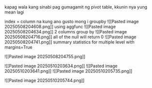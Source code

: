 kapag wala kang sinabi pag gumagamit ng pivot table, kkunin nya yung mean lagi


index = column na kung ano gusto mong i groupby
![[Pasted image 20250508204608.png]]
using aggfunc
![[Pasted image 20250508204634.png]]
2 columns group by
![[Pasted image 20250508204716.png]]
all of the null will return 0
![[Pasted image 20250508204741.png]]
summary statistics for multiple level with margins=True

![[Pasted image 20250508204755.png]]

![[Pasted image 20250510203634.png]]
![[Pasted image 20250510203641.png]]
![[Pasted image 20250510205735.png]]

![[Pasted image 20250510205744.png]]